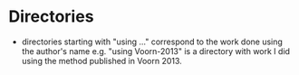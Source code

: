 # Directories
- directories starting with \"using ...\" correspond to the work done using the author's name e.g. \"using Voorn-2013\" is a directory with work I did using the method published in Voorn 2013. 

